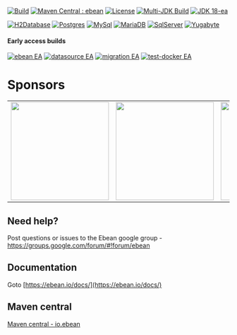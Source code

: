 [![Build](https://github.com/ebean-orm/ebean/actions/workflows/build.yml/badge.svg)](https://github.com/ebean-orm/ebean/actions/workflows/build.yml)
[![Maven Central : ebean](https://maven-badges.herokuapp.com/maven-central/io.ebean/ebean/badge.svg)](https://maven-badges.herokuapp.com/maven-central/io.ebean/ebean)
[![License](https://img.shields.io/badge/License-Apache%202.0-blue.svg)](https://github.com/ebean-orm/ebean/blob/master/LICENSE)
[![Multi-JDK Build](https://github.com/ebean-orm/ebean/actions/workflows/multi-jdk-build.yml/badge.svg)](https://github.com/ebean-orm/ebean/actions/workflows/multi-jdk-build.yml)
[![JDK 18-ea](https://github.com/ebean-orm/ebean/actions/workflows/jdk-18-ea.yml/badge.svg)](https://github.com/ebean-orm/ebean/actions/workflows/jdk-18-ea.yml)

[![H2Database](https://github.com/ebean-orm/ebean/actions/workflows/h2database.yml/badge.svg)](https://github.com/ebean-orm/ebean/actions/workflows/h2database.yml)
[![Postgres](https://github.com/ebean-orm/ebean/actions/workflows/postgres.yml/badge.svg)](https://github.com/ebean-orm/ebean/actions/workflows/postgres.yml)
[![MySql](https://github.com/ebean-orm/ebean/actions/workflows/mysql.yml/badge.svg)](https://github.com/ebean-orm/ebean/actions/workflows/mysql.yml)
[![MariaDB](https://github.com/ebean-orm/ebean/actions/workflows/mariadb.yml/badge.svg)](https://github.com/ebean-orm/ebean/actions/workflows/mariadb.yml)
[![SqlServer](https://github.com/ebean-orm/ebean/actions/workflows/sqlserver.yml/badge.svg)](https://github.com/ebean-orm/ebean/actions/workflows/sqlserver.yml)
[![Yugabyte](https://github.com/ebean-orm/ebean/actions/workflows/yugabyte.yml/badge.svg)](https://github.com/ebean-orm/ebean/actions/workflows/yugabyte.yml)


#### Early access builds

[![ebean EA](https://github.com/ebean-orm/ebean/actions/workflows/jdk-ea.yml/badge.svg)](https://github.com/ebean-orm/ebean/actions/workflows/jdk-ea.yml)
[![datasource EA](https://github.com/ebean-orm/ebean-datasource/actions/workflows/jdk-ea.yml/badge.svg)](https://github.com/ebean-orm/ebean-datasource/actions/workflows/jdk-ea.yml)
[![migration EA](https://github.com/ebean-orm/ebean-migration/actions/workflows/jdk-ea.yml/badge.svg)](https://github.com/ebean-orm/ebean-migration/actions/workflows/jdk-ea.yml)
[![test-docker EA](https://github.com/ebean-orm/ebean-test-docker/actions/workflows/jdk-ea.yml/badge.svg)](https://github.com/ebean-orm/ebean-test-docker/actions/workflows/jdk-ea.yml)


# Sponsors
<table>
  <tbody>
    <tr>
      <td align="center" valign="middle">
        <a href="https://www.foconis.de/" target="_blank">
          <img width="222px" src="https://www.foconis.de/templates/yootheme/cache/foconis_logo_322-709da1de.png">
        </a>
      </td>
      <td align="center" valign="middle">
        <a href="https://www.payintech.com/" target="_blank">
          <img width="222px" src="https://ebean.io/images/sponsor_PayinTech-logo-noir.png">
        </a>
      </td>
      <td align="center" valign="middle">
        <a href="https://www.premium-minds.com" target="_blank">
          <img width="222px" src="https://ebean.io/images/logo-med-principal.png">
        </a>
      </td>
      <td align="center" valign="middle">
        <a href="https://timerbee.de" target="_blank">
          <img width="222px" src="https://ebean.io/images/logo-timerbee.png">
        </a>
      </td>
    </tr>
  </tbody>
</table>

## Need help?
Post questions or issues to the Ebean google group - https://groups.google.com/forum/#!forum/ebean

## Documentation
Goto [https://ebean.io/docs/](https://ebean.io/docs/)


## Maven central
[Maven central - io.ebean](http://search.maven.org/#search%7Cgav%7C1%7Cg%3A%22io.ebean%22%20)



